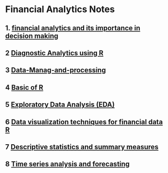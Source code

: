# Financial Analytics Notes

## 1. [financial analytics and its importance in decision making](https://www.kaggle.com/code/devamin/overview-of-financial-analytics-and-its-importance)

## 2 [Diagnostic Analytics using R](https://www.kaggle.com/code/devamin/diagnostic-analytics-using-r)

## 3 [Data-Manag-and-processing](https://www.kaggle.com/code/devamin/data-manag-and-processing)

## 4 [Basic of R](https://www.kaggle.com/code/devamin/learn-r-programming)

## 5 [Exploratory Data Analysis (EDA)](https://www.kaggle.com/code/devamin/exploratory-data-analysis-techniques-for-financial)

## 6 [Data visualization techniques for financial data R](https://www.kaggle.com/code/devamin/data-manag-and-processing)

## 7 [Descriptive statistics and summary measures ](https://www.kaggle.com/code/devamin/descriptive-statistics-and-summary-measures)

## 8 [Time series analysis and forecasting](https://www.kaggle.com/code/devamin/time-series-analysis-and-forecasting)

